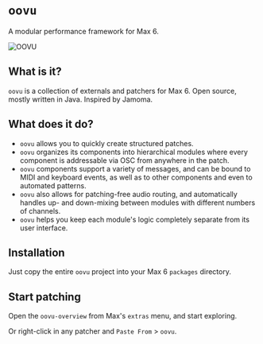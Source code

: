 `oovu`
======

A modular performance framework for Max 6.

![OOVU](https://raw.github.com/josiah-wolf-oberholtzer/oovu/master/misc/oovu.png "OOVU")

What is it?
-----------

`oovu` is a collection of externals and patchers for Max 6. Open source, mostly
written in Java. Inspired by Jamoma.

What does it do?
----------------

- `oovu` allows you to quickly create structured patches.
- `oovu` organizes its components into hierarchical modules where every
  component is addressable via OSC from anywhere in the patch.
- `oovu` components support a variety of messages, and can be bound to MIDI and
  keyboard events, as well as to other components and even to automated
  patterns.
- `oovu` also allows for patching-free audio routing, and automatically handles
  up- and down-mixing between modules with different numbers of channels.
- `oovu` helps you keep each module's logic completely separate from its user
  interface.

Installation
------------

Just copy the entire `oovu` project into your Max 6 `packages` directory.

Start patching
--------------

Open the `oovu-overview` from Max's `extras` menu, and start exploring.

Or right-click in any patcher and `Paste From` > `oovu`.
